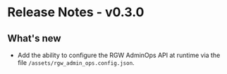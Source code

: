 # Release Notes - v0.3.0

## What's new

- Add the ability to configure the RGW AdminOps API at runtime via the
  file `/assets/rgw_admin_ops.config.json`. 
